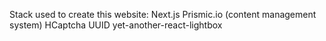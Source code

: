 Stack used to create this website:
Next.js
Prismic.io (content management system)
HCaptcha
UUID
yet-another-react-lightbox
